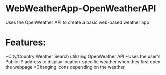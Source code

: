 # WebWeatherApp-OpenWeatherAPI
Uses the OpenWeather API to create a basic web-based weather app

# Features: 
*City/Country Weather Search utilizing OpenWeather API
*Uses the user's Public IP address to display location-specific weather when they first open the webpage 
*Changing icons depending on the weather
